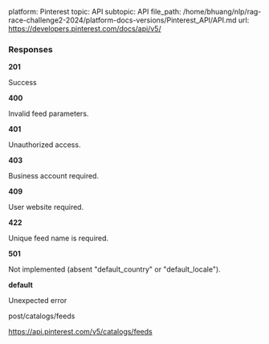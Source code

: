 platform: Pinterest
topic: API
subtopic: API
file_path: /home/bhuang/nlp/rag-race-challenge2-2024/platform-docs-versions/Pinterest_API/API.md
url: https://developers.pinterest.com/docs/api/v5/

### Responses

**201**

Success

**400**

Invalid feed parameters.

**401**

Unauthorized access.

**403**

Business account required.

**409**

User website required.

**422**

Unique feed name is required.

**501**

Not implemented (absent "default\_country" or "default\_locale").

**default**

Unexpected error

post/catalogs/feeds

https://api.pinterest.com/v5/catalogs/feeds